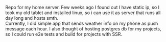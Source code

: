 Repo for my home server.
Few weeks ago I found out I have static ip, so I took my old tablet and installed linux, so i can use it as server that runs all day long and hosts smth.  
Currently, I did simple app that sends weather info on my phone as push message each hour.
I also thought of hosting postgres db for my projects, so I could run e2e tests and build for projects with SSR.
